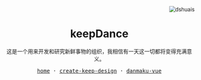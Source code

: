 <p align="right"> <img src="https://komarev.com/ghpvc/?username=dshuais&label=Profile%20views&color=0e75b6&style=flat" alt="dshuais" /> </p>


<h1 align="center"><strong>keepDance</strong></h1>
<p align="center">这是一个用来开发和研究新鲜事物的组织，我相信有一天这一切都将变得充满意义。</p>

<div align="center">
  <samp>
    <a href="https://www.dshuais.com/">home</a> ·
    <a href="https://create-keep-design.dshuais.com/">create-keep-design</a> ·
<!--     <a href="https://lottie-vue3.dshuais.com/">lottie-vue3</a> · -->
    <a href="https://danmaku-vue.dshuais.com/">danmaku-vue</a>
  </samp>
</div>
